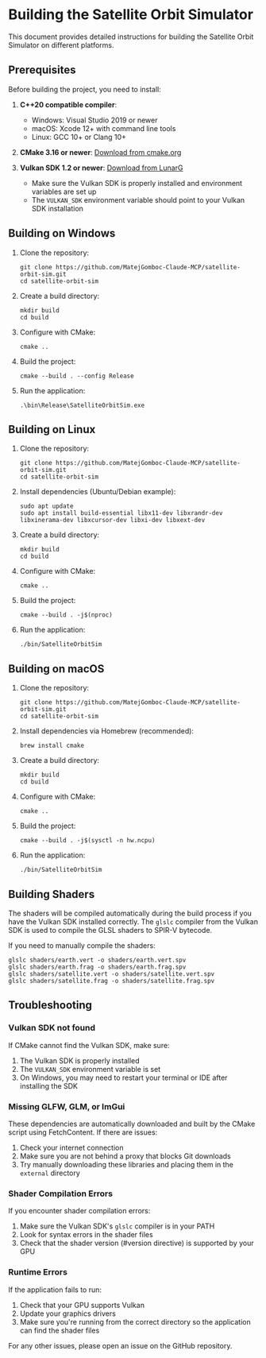 # Building the Satellite Orbit Simulator

This document provides detailed instructions for building the Satellite Orbit Simulator on different platforms.

## Prerequisites

Before building the project, you need to install:

1. **C++20 compatible compiler**:
   - Windows: Visual Studio 2019 or newer
   - macOS: Xcode 12+ with command line tools
   - Linux: GCC 10+ or Clang 10+

2. **CMake 3.16 or newer**: [Download from cmake.org](https://cmake.org/download/)

3. **Vulkan SDK 1.2 or newer**: [Download from LunarG](https://vulkan.lunarg.com/sdk/home)
   - Make sure the Vulkan SDK is properly installed and environment variables are set up
   - The `VULKAN_SDK` environment variable should point to your Vulkan SDK installation

## Building on Windows

1. Clone the repository:
   ```
   git clone https://github.com/MatejGomboc-Claude-MCP/satellite-orbit-sim.git
   cd satellite-orbit-sim
   ```

2. Create a build directory:
   ```
   mkdir build
   cd build
   ```

3. Configure with CMake:
   ```
   cmake ..
   ```

4. Build the project:
   ```
   cmake --build . --config Release
   ```

5. Run the application:
   ```
   .\bin\Release\SatelliteOrbitSim.exe
   ```

## Building on Linux

1. Clone the repository:
   ```
   git clone https://github.com/MatejGomboc-Claude-MCP/satellite-orbit-sim.git
   cd satellite-orbit-sim
   ```

2. Install dependencies (Ubuntu/Debian example):
   ```
   sudo apt update
   sudo apt install build-essential libx11-dev libxrandr-dev libxinerama-dev libxcursor-dev libxi-dev libxext-dev
   ```

3. Create a build directory:
   ```
   mkdir build
   cd build
   ```

4. Configure with CMake:
   ```
   cmake ..
   ```

5. Build the project:
   ```
   cmake --build . -j$(nproc)
   ```

6. Run the application:
   ```
   ./bin/SatelliteOrbitSim
   ```

## Building on macOS

1. Clone the repository:
   ```
   git clone https://github.com/MatejGomboc-Claude-MCP/satellite-orbit-sim.git
   cd satellite-orbit-sim
   ```

2. Install dependencies via Homebrew (recommended):
   ```
   brew install cmake
   ```

3. Create a build directory:
   ```
   mkdir build
   cd build
   ```

4. Configure with CMake:
   ```
   cmake ..
   ```

5. Build the project:
   ```
   cmake --build . -j$(sysctl -n hw.ncpu)
   ```

6. Run the application:
   ```
   ./bin/SatelliteOrbitSim
   ```

## Building Shaders

The shaders will be compiled automatically during the build process if you have the Vulkan SDK installed correctly. The `glslc` compiler from the Vulkan SDK is used to compile the GLSL shaders to SPIR-V bytecode.

If you need to manually compile the shaders:

```
glslc shaders/earth.vert -o shaders/earth.vert.spv
glslc shaders/earth.frag -o shaders/earth.frag.spv
glslc shaders/satellite.vert -o shaders/satellite.vert.spv
glslc shaders/satellite.frag -o shaders/satellite.frag.spv
```

## Troubleshooting

### Vulkan SDK not found

If CMake cannot find the Vulkan SDK, make sure:
1. The Vulkan SDK is properly installed
2. The `VULKAN_SDK` environment variable is set
3. On Windows, you may need to restart your terminal or IDE after installing the SDK

### Missing GLFW, GLM, or ImGui

These dependencies are automatically downloaded and built by the CMake script using FetchContent. If there are issues:
1. Check your internet connection
2. Make sure you are not behind a proxy that blocks Git downloads
3. Try manually downloading these libraries and placing them in the `external` directory

### Shader Compilation Errors

If you encounter shader compilation errors:
1. Make sure the Vulkan SDK's `glslc` compiler is in your PATH
2. Look for syntax errors in the shader files
3. Check that the shader version (#version directive) is supported by your GPU

### Runtime Errors

If the application fails to run:
1. Check that your GPU supports Vulkan
2. Update your graphics drivers
3. Make sure you're running from the correct directory so the application can find the shader files

For any other issues, please open an issue on the GitHub repository.
